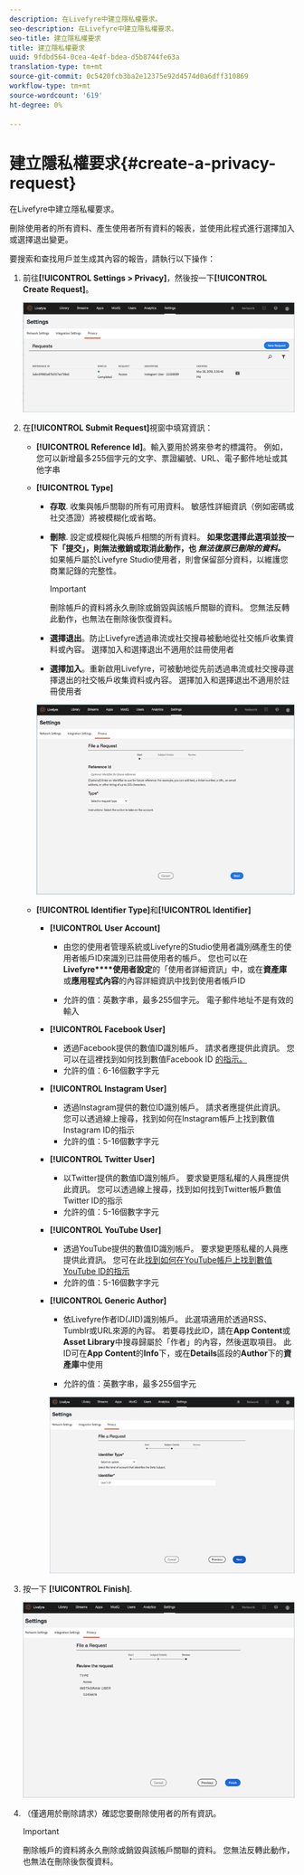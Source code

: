 ```yaml
---
description: 在Livefyre中建立隱私權要求。
seo-description: 在Livefyre中建立隱私權要求。
seo-title: 建立隱私權要求
title: 建立隱私權要求
uuid: 9fdbd564-0cea-4e4f-bdea-d5b8744fe63a
translation-type: tm+mt
source-git-commit: 0c5420fcb3ba2e12375e92d4574d0a6dff310869
workflow-type: tm+mt
source-wordcount: '619'
ht-degree: 0%

---
```



# 建立隱私權要求{#create-a-privacy-request}

在Livefyre中建立隱私權要求。

刪除使用者的所有資料、產生使用者所有資料的報表，並使用此程式進行選擇加入或選擇退出變更。

要搜索和查找用戶並生成其內容的報告，請執行以下操作：

1. 前往&#x200B;**[!UICONTROL Settings > Privacy]**，然後按一下&#x200B;**[!UICONTROL Create Request]**。

   ![](assets/privacypage1.png)

1. 在&#x200B;**[!UICONTROL Submit Request]**&#x200B;視窗中填寫資訊：

   * **[!UICONTROL Reference Id]**。輸入要用於將來參考的標識符。 例如，您可以新增最多255個字元的文字、票證編號、URL、電子郵件地址或其他字串
   * **[!UICONTROL Type]**

      * **存取**. 收集與帳戶關聯的所有可用資料。 敏感性詳細資訊（例如密碼或社交憑證）將被模糊化或省略。

      * **刪除**. 設定或模糊化與帳戶相關的所有資料。 **如果您選擇此選項並按一下「提交」，則無法撤銷或取消此動作，也 *無法復原已刪除的資料。*** 如果帳戶屬於Livefyre Studio使用者，則會保留部分資料，以維護您商業記錄的完整性。

         >[!IMPORTANT]
         >
         >刪除帳戶的資料將永久刪除或銷毀與該帳戶關聯的資料。 您無法反轉此動作，也無法在刪除後恢復資料。

      * **選擇退出**。防止Livefyre透過串流或社交搜尋被動地從社交帳戶收集資料或內容。 選擇加入和選擇退出不適用於註冊使用者
      * **選擇加入**。重新啟用Livefyre，可被動地從先前透過串流或社交搜尋選擇退出的社交帳戶收集資料或內容。 選擇加入和選擇退出不適用於註冊使用者

      ![](assets/privacypage2.png)

   * **[!UICONTROL Identifier Type]**&#x200B;和&#x200B;**[!UICONTROL Identifier]**

      * **[!UICONTROL User Account]**

         * 由您的使用者管理系統或Livefyre的Studio使用者識別碼產生的使用者帳戶ID來識別已註冊使用者的帳戶。 您也可以在&#x200B;**Livefyre****使用者設定**&#x200B;的「使用者詳細資訊」中，或在&#x200B;**資產庫**&#x200B;或&#x200B;**應用程式內容**&#x200B;的內容詳細資訊中找到使用者帳戶ID

         * 允許的值：英數字串，最多255個字元。 電子郵件地址不是有效的輸入
      * **[!UICONTROL Facebook User]**

         * 透過Facebook提供的數值ID識別帳戶。 請求者應提供此資訊。 您可以在這裡找到如何找到數值Facebook ID [的指示。](https://www.facebook.com/help/1397933243846983?helpref=faq_content)
         * 允許的值：6-16個數字字元
      * **[!UICONTROL Instagram User]**

         * 透過Instagram提供的數位ID識別帳戶。 請求者應提供此資訊。 您可以透過線上搜尋，找到如何在Instagram帳戶上找到數值Instagram ID的指示
         * 允許的值：5-16個數字字元
      * **[!UICONTROL Twitter User]**

         * 以Twitter提供的數值ID識別帳戶。 要求變更隱私權的人員應提供此資訊。 您可以透過線上搜尋，找到如何找到Twitter帳戶數值Twitter ID的指示
         * 允許的值：5-16個數字字元
      * **[!UICONTROL YouTube User]**

         * 透過YouTube提供的數值ID識別帳戶。 要求變更隱私權的人員應提供此資訊。 您可在此[找到如何在YouTube帳戶上找到數值YouTube ID的指示](https://support.google.com/youtube/answer/3250431?hl=en)
         * 允許的值：5-16個數字字元
      * **[!UICONTROL Generic Author]**

         * 依Livefyre作者ID(JID)識別帳戶。 此選項適用於透過RSS、Tumblr或URL來源的內容。 若要尋找此ID，請在&#x200B;**App Content**&#x200B;或&#x200B;**Asset Library**&#x200B;中搜尋歸屬於「作者」的內容，然後選取項目。 此ID可在&#x200B;**App Content**&#x200B;的&#x200B;**Info**&#x200B;下，或在&#x200B;**Details**&#x200B;區段的&#x200B;**Author**&#x200B;下的&#x200B;**資產庫**&#x200B;中使用

         * 允許的值：英數字串，最多255個字元

         ![](assets/privacypage3.png)








1. 按一下 **[!UICONTROL Finish]**.

   ![](assets/privacypage4.png)

1. （僅適用於刪除請求）確認您要刪除使用者的所有資訊。

   >[!IMPORTANT]
   >
   >刪除帳戶的資料將永久刪除或銷毀與該帳戶關聯的資料。 您無法反轉此動作，也無法在刪除後恢復資料。

